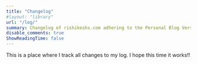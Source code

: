 ```yaml
---
title: "Changelog"
#layout: "library"
url: "/log/"
summary: Changelog of rishikeshs.com adhering to the Personal Blog Versioning Manifesto
disable_comments: true
ShowReadingTime: false
---
```


This is a place where I track all changes to my log. I hope this time it works!!


<!--LOG_PLACEHOLDER_START-->


<!--LOG_PLACEHOLDER_END-->
